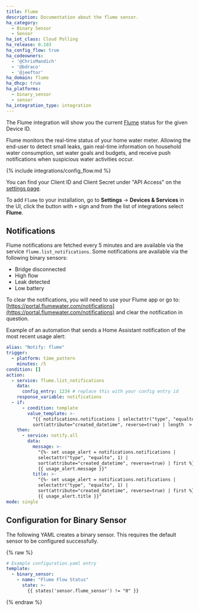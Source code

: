 ```yaml
---
title: Flume
description: Documentation about the flume sensor.
ha_category:
  - Binary Sensor
  - Sensor
ha_iot_class: Cloud Polling
ha_release: 0.103
ha_config_flow: true
ha_codeowners:
  - '@ChrisMandich'
  - '@bdraco'
  - '@jeeftor'
ha_domain: flume
ha_dhcp: true
ha_platforms:
  - binary_sensor
  - sensor
ha_integration_type: integration
---
```


The Flume integration will show you the current [Flume](https://flumewater.com/) status for the given Device ID.

Flume monitors the real-time status of your home water meter. Allowing the end-user to detect small leaks, gain real-time information on household water consumption, set water goals and budgets, and receive push notifications when suspicious water activities occur. 

{% include integrations/config_flow.md %}

You can find your Client ID and Client Secret under "API Access" on the [settings page](https://portal.flumewater.com/#settings).

To add `Flume` to your installation, go to **Settings** -> **Devices & Services** in the UI, click the button with `+` sign and from the list of integrations select **Flume**.

## Notifications

Flume notifications are fetched every 5 minutes and are available via the service `flume.list_notifications`. Some notifications are available via the following binary sensors:

- Bridge disconnected
- High flow
- Leak detected
- Low battery

To clear the notifications, you will need to use your Flume app or go to: [https://portal.flumewater.com/notifications](https://portal.flumewater.com/notifications) and clear the notification in question.

Example of an automation that sends a Home Assistant notification of the most recent usage alert:

```yaml
alias: "Notify: flume"
trigger:
  - platform: time_pattern
    minutes: /5
condition: []
action:
  - service: flume.list_notifications
    data:
      config_entry: 1234 # replace this with your config entry id
    response_variable: notifications
  - if:
      - condition: template
        value_template: >-
          "{{ notifications.notifications | selectattr("type", "equalto", 1) |
          sort(attribute="created_datetime", reverse=true) | length  > 0 }}"
    then:
      - service: notify.all
        data:
          message: >-
            "{%- set usage_alert = notifications.notifications |
            selectattr("type", "equalto", 1) |
            sort(attribute="created_datetime", reverse=true) | first %}
            {{ usage_alert.message }}"
          title: >-
            "{%- set usage_alert = notifications.notifications |
            selectattr("type", "equalto", 1) |
            sort(attribute="created_datetime", reverse=true) | first %}
            {{ usage_alert.title }}"
mode: single
```

## Configuration for Binary Sensor

The following YAML creates a binary sensor. This requires the default sensor to be configured successfully.

{% raw %}

```yaml
# Example configuration.yaml entry
template:
  - binary_sensor:
    - name: "Flume Flow Status"
      state: >-
        {{ states('sensor.flume_sensor') != "0" }}
```

{% endraw %}
